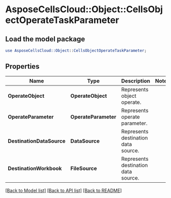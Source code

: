 # AsposeCellsCloud::Object::CellsObjectOperateTaskParameter 

## Load the model package
```perl
use AsposeCellsCloud::Object::CellsObjectOperateTaskParameter;
```

## Properties
Name | Type | Description | Notes
------------ | ------------- | ------------- | -------------
**OperateObject** | **OperateObject** | Represents object operate. |
**OperateParameter** | **OperateParameter** | Represents operate parameter. |
**DestinationDataSource** | **DataSource** | Represents destination data source. |
**DestinationWorkbook** | **FileSource** | Represents destination data source. |  

[[Back to Model list]](../README.md#documentation-for-models) [[Back to API list]](../README.md#documentation-for-api-endpoints) [[Back to README]](../README.md)

